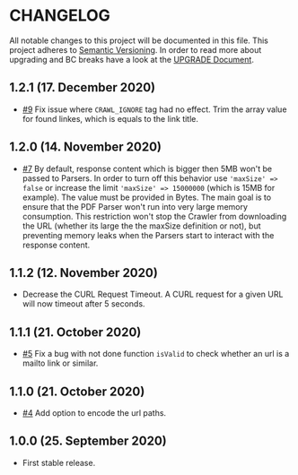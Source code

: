 # CHANGELOG

All notable changes to this project will be documented in this file. This project adheres to [Semantic Versioning](http://semver.org/).
In order to read more about upgrading and BC breaks have a look at the [UPGRADE Document](UPGRADE.md).

## 1.2.1 (17. December 2020)

+ [#9](https://github.com/nadar/crawler/pull/9) Fix issue where `CRAWL_IGNORE` tag had no effect. Trim the array value for found linkes, which is equals to the link title.

## 1.2.0 (14. November 2020)

+ [#7](https://github.com/nadar/crawler/pull/7/files) By default, response content which is bigger then 5MB won't be passed to Parsers. In order to turn off this behavior use `'maxSize' => false` or increase the limit `'maxSize' => 15000000` (which is 15MB for example). The value must be provided in Bytes. The main goal is to ensure that the PDF Parser won't run into very large memory consumption. This restriction won't stop the Crawler from downloading the URL (whether its large the the maxSize definition or not), but preventing memory leaks when the Parsers start to interact with the response content.

## 1.1.2 (12. November 2020)

+ Decrease the CURL Request Timeout. A CURL request for a given URL will now timeout after 5 seconds.

## 1.1.1 (21. October 2020)

+ [#5](https://github.com/nadar/crawler/pull/5) Fix a bug with not done function `isValid` to check whether an url is a mailto link or similar.

## 1.1.0 (21. October 2020)

+ [#4](https://github.com/nadar/crawler/pull/4) Add option to encode the url paths.

## 1.0.0 (25. September 2020)

- First stable release.
